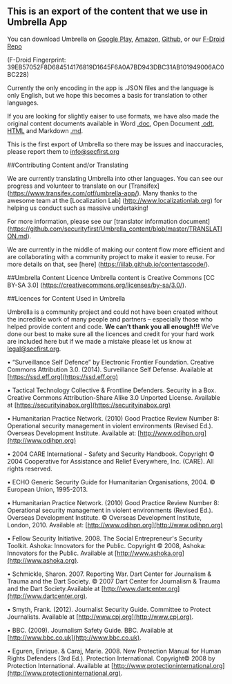 ## This is an export of the content that we use in Umbrella App  

You can download Umbrella on [Google Play](https://play.google.com/store/apps/details?id=org.secfirst.umbrella), [Amazon](https://www.amazon.com/Security-First-Umbrella-made-easy/dp/B01AKN9M1Y), [Github](https://github.com/securityfirst/Umbrella_android), or our [F-Droid Repo](https://secfirst.org/fdroid/repo) 

(F-Droid Fingerprint: 39EB57052F8D684514176819D1645F6A0A7BD943DBC31AB101949006AC0BC228) 

Currently the only encoding in the app is .JSON files and the language is only English, but we hope this becomes a basis for translation to other languages. 

If you are looking for slightly eaiser to use formats, we have also made the original content documents available in Word [.doc](https://github.com/securityfirst/Umbrella_content/tree/master/doc/en), Open Document [.odt](https://github.com/securityfirst/Umbrella_content/tree/master/odt/en), [HTML](https://github.com/securityfirst/Umbrella_content/tree/master/html/en) and Markdown [.md](https://github.com/securityfirst/Umbrella_content/tree/master/doc/en).

This is the first export of Umbrella so there may be issues and inaccuracies, please report them to [info@secfirst.org](info@secfirst.org)

##Contributing Content and/or Translating

We are currently translating Umbrella into other languages. You can see our progress and volunteer to translate on our [Transifex] (https://www.transifex.com/otf/umbrella-app/). Many thanks to the awesome team at the [Localization Lab] (http://www.localizationlab.org) for helping us conduct such as massive undertaking!

For more information, please see our [translator information document] (https://github.com/securityfirst/Umbrella_content/blob/master/TRANSLATION.md).

We are currently in the middle of making our content flow more efficient and are collaborating with a community project to make it easier to reuse. For more details on that, see [here] (https://iilab.github.io/contentascode/).


##Umbrella Content Licence
Umbrella content is Creative Commons [CC BY-SA 3.0] (https://creativecommons.org/licenses/by-sa/3.0/).

##Licences for Content Used in Umbrella

Umbrella is a community project and could not have been created without the incredible work of many people and partners – especially those who helped provide content and code. **We can’t thank you all enough!!!** We’ve done our best to make sure all the licences and credit for your hard work are included here but if we made a mistake please let us know at [legal@secfirst.org](legal@secfirst.org).

•	“Surveillance Self Defence” by Electronic Frontier Foundation. Creative Commons Attribution 3.0. (2014). Surveillance Self Defense. Available at [https://ssd.eff.org](https://ssd.eff.org)

•	Tactical Technology Collective & Frontline Defenders. Security in a Box.  Creative Commons Attribution-Share Alike 3.0 Unported License. Available at [https://securityinabox.org](https://securityinabox.org)

•	Humanitarian Practice Network. (2010) Good Practice Review Number 8: Operational security management in violent environments (Revised Ed.). Overseas Development Institute. Available at: [http://www.odihpn.org](http://www.odihpn.org) 

•	2004 CARE International - Safety and Security Handbook. Copyright © 2004 Cooperative for Assistance and Relief Everywhere, Inc. (CARE). All rights reserved.

•	ECHO Generic Security Guide for Humanitarian Organisations, 2004. © European Union, 1995-2013. 

•	Humanitarian Practice Network. (2010) Good Practice Review Number 8: Operational security management in violent environments (Revised Ed.). Overseas Development Institute. © Overseas Development Institute, London, 2010. Available at: [http://www.odihpn.org](http://www.odihpn.org)

•	Fellow Security Initiative. 2008. The Social Entrepreneur's Security Toolkit. Ashoka: Innovators for the Public. Copyright © 2008, Ashoka: Innovators for the Public. Available at [http://www.ashoka.org](http://www.ashoka.org).

•	Schmickle, Sharon. 2007. Reporting War. Dart Center for Journalism & Trauma and the Dart Society. © 2007 Dart Center for Journalism & Trauma and the Dart Society.Available at [http://www.dartcenter.org](http://www.dartcenter.org).

•	Smyth, Frank. (2012). Journalist Security Guide. Committee to Protect Journalists. Available at [http://www.cpj.org](http://www.cpj.org). 

•	BBC. (2009). Journalism Safety Guide. BBC. Available at [http://www.bbc.co.uk](http://www.bbc.co.uk). 

•	Eguren, Enrique. & Caraj, Marie. 2008. New Protection Manual for Human Rights Defenders (3rd Ed.). Protection International. Copyright© 2008 by Protection International. Available at [http://www.protectioninternational.org](http://www.protectioninternational.org).
